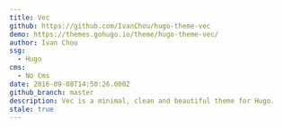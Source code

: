 ```yaml
---
title: Vec
github: https://github.com/IvanChou/hugo-theme-vec
demo: https://themes.gohugo.io/theme/hugo-theme-vec/
author: Ivan Chou
ssg:
  - Hugo
cms:
  - No Cms
date: 2016-09-08T14:50:26.000Z
github_branch: master
description: Vec is a minimal, clean and beautiful theme for Hugo.
stale: true
---
```

